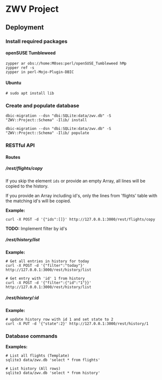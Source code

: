# ZWV Project

## Deployment

### Install required packages

#### openSUSE Tumbleweed

```
zypper ar obs://home:M0ses:perl/openSUSE_Tumbleweed hMp
zypper ref -s
zypper in perl-Mojo-Plugin-DBIC
```

#### Ubuntu

```
# sudo apt install lib
```

### Create and populate database

`dbic-migration --dsn "dbi:SQLite:data/zwv.db" -S "ZWV::Project::Schema" -Ilib/ install`

`dbic-migration --dsn "dbi:SQLite:data/zwv.db" -S "ZWV::Project::Schema" -Ilib/ populate`

### RESTful API

#### Routes

##### /rest/flights/copy

If you skip the element `ids` or provide an empty Array, 
all lines will be copied to the history.

If you provide an Array including id's, only the lines from 'flights'
table with the matching id's will be copied.

**Example:**

```
curl -X POST -d '{"ids":[]}' http://127.0.0.1:3000/rest/flights/copy
```

**TODO:** Implement filter by id's

##### /rest/history/list

**Example:**

```
# Get all entries in history for today
curl -X POST -d '{"filter":"today"}' http://127.0.0.1:3000/rest/history/list

# Get entry with 'id' 1 from history
curl -X POST -d '{"filter":{"id":"1"}}' http://127.0.0.1:3000/rest/history/list
```


##### /rest/history/:id

**Example:**

```
# update history row with id 1 and set state to 2
curl -X PUT -d '{"state":2}' http://127.0.0.1:3000/rest/history/1
```


### Database commands

**Examples:**

```
# List all flights (Template)
sqlite3 data/zwv.db 'select * from flights'

# List history (All rows)
sqlite3 data/zwv.db 'select * from history'
```

